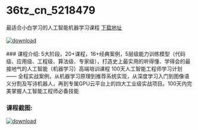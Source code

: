 # 36tz_cn_5218479
最适合小白学习的人工智能机器学习课程
[下载地址](http://www.36tz.cn/article/5218479 "下载地址")
<br/></br>[![download](http://36tz.cn/muke_img/2021_02_1-55-300x130.png "下载地址")](http://www.36tz.cn/article/5218479 "下载地址")
<br/></br>### 课程介绍:
5大阶段，20+课程，16+经典案例，5层级能力训练模型（代码级、应用级、工程级、算法级、专家级），打造史上最实用的听得懂、学得会的最接地气的人工智能（机器学习）高端培训课程
100天人工智能工程师学习计划 —— 全程实战案例，从机器学习原理到推荐系统实现，从深度学习入门到图像语义分割及写诗机器人，再到专属GPU云平台上的四大工业级实战项目。100天内完美掌握人工智能工程师必备技能

### 课程截图:
[![download](http://36tz.cn/muke_img/2021_02_2-59.png "下载地址")](http://www.36tz.cn/article/5218479 "下载地址")
